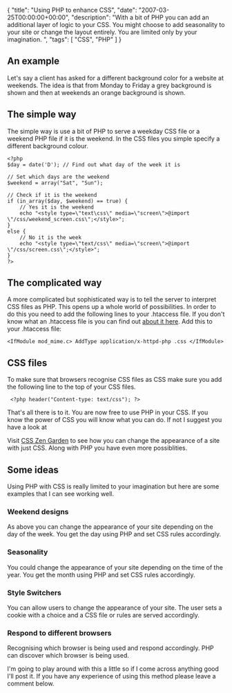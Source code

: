 {
  "title": "Using PHP to enhance CSS",
  "date": "2007-03-25T00:00:00+00:00",
  "description": "With a bit of PHP you can add an additional layer of logic to your CSS. You might choose to add seasonality to your site or change the layout entirely.  You are limited only by your imagination. ",
  "tags": [
    "CSS",
    "PHP"
  ]
}
## An example

Let's say a client has asked for a different background color for a website at weekends. The idea is that from Monday to Friday a grey background is shown and then at weekends an orange background is shown.

## The simple way

The simple way is use a bit of PHP to serve a weekday CSS file or a weekend PHP file if it is the weekend. In the CSS files you simple specify a different background colour. 

    <?php
    $day = date('D'); // Find out what day of the week it is

    // Set which days are the weekend
    $weekend = array("Sat", "Sun");

    // Check if it is the weekend
    if (in_array($day, $weekend) == true) {
        // Yes it is the weekend
        echo "<style type=\"text\css\" media=\"screen\">@import \"/css/weekend_screen.css\";</style>";    
    }
    else {
        // No it is the week
        echo "<style type=\"text/css\" media=\"screen\">@import \"/css/screen.css\";</style>";
    }
    ?>

## The complicated way

A more complicated but sophisticated way is to tell the server to interpret CSS files as PHP. This opens up a whole world of possibilities. In order to do this you need to add the following lines to your .htaccess file. If you don't know what an .htaccess file is you can find out [about it here][1]. Add this to your .htaccess file: 

    <IfModule mod_mime.c> AddType application/x-httpd-php .css </IfModule>

## CSS files

To make sure that browsers recognise CSS files as CSS make sure you add the following line to the top of your CSS files. 

     <?php header("Content-type: text/css"); ?>

That's all there is to it. You are now free to use PHP in your CSS. If you know the power of CSS you will know what you can do. If not I suggest you have a look at 

Visit [CSS Zen Garden][2] to see how you can change the appearance of a site with just CSS. Along with PHP you have even more possiblities.

## Some ideas

Using PHP with CSS is really limited to your imagination but here are some examples that I can see working well.

### Weekend designs

As above you can change the appearance of your site depending on the day of the week. You get the day using PHP and set CSS rules accordingly.

### Seasonality

You could change the appearance of your site depending on the time of the year. You get the month using PHP and set CSS rules accordingly.

### Style Switchers

You can allow users to change the appearance of your site. The user sets a cookie with a choice and a CSS file or rules are served accordingly.

### Respond to different browsers

Recognising which browser is being used and respond accordingly. PHP can discover which browser is being used.

I'm going to play around with this a little so if I come across anything good I'll post it. If you have any experience of using this method please leave a comment below.

 [1]: http://httpd.apache.org/docs/2.0/howto/htaccess.html
 [2]: http://www.csszengarden.com/
